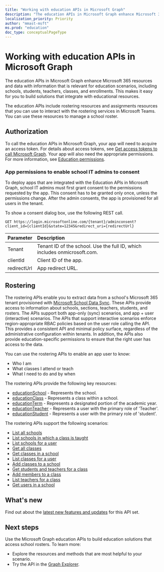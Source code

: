 ```yaml
---
title: "Working with education APIs in Microsoft Graph"
description: "The education APIs in Microsoft Graph enhance Microsoft 365 resources and data with information that is relevant for education scenarios, including schools, students, teachers, classes, and enrollments. This makes it easy for you to build solutions that integrate with educational resources."
localization_priority: Priority
author: "mmast-msft"
ms.prod: "education"
doc_type: conceptualPageType
---
```


# Working with education APIs in Microsoft Graph

The education APIs in Microsoft Graph enhance Microsoft 365 resources and data with information that is relevant for education scenarios, including schools, students, teachers, classes, and enrollments. This makes it easy for you to build solutions that integrate with educational resources.

The education APIs include rostering resources and assignments resources that you can use to interact with the rostering services in Microsoft Teams. You can use these resources to manage a school roster.

## Authorization

To call the education APIs in Microsoft Graph, your app will need to acquire an access token. For details about access tokens, see [Get access tokens to call Microsoft Graph](https://developer.microsoft.com/graph/docs/concepts/auth_overview). Your app will also need the appropriate permissions. For more information, see [Education permissions](/graph/permissions-reference#education-permissions). 

### App permissions to enable school IT admins to consent 

To deploy apps that are integrated with the Education APIs in Microsoft Graph, school IT admins must first grant consent to the permissions requested by the app. This consent has to be granted only once, unless the permissions change. After the admin consents, the app is provisioned for all users in the tenant.

To show a consent dialog box, use the following REST call.

```
GET https://login.microsoftonline.com/{tenant}/adminconsent?
client_id={clientId}&state=12345&redirect_uri={redirectUrl}
```

|Parameter|Description|
|:--------|:----------|
|Tenant|Tenant ID of the school. Use the full ID, which includes onmicrosoft.com.|
|clientId|Client ID of the app.|
|redirectUrl|App redirect URL.|


## Rostering

The rostering APIs enable you to extract data from a school's Microsoft 365 tenant provisioned with [Microsoft School Data Sync](https://sds.microsoft.com/). These APIs provide access to information about schools, sections, teachers, students, and rosters. The APIs support both app-only (sync) scenarios, and app + user (interactive) scenarios. The APIs that support interactive scenarios enforce region-appropriate RBAC policies based on the user role calling the API. This provides a consistent API and minimal policy surface, regardless of the administrative configuration within tenants. In addition, the APIs also provide education-specific permissions to ensure that the right user has access to the data.

You can use the rostering APIs to enable an app user to know:

- Who I am
- What classes I attend or teach
- What I need to do and by when

The rostering APIs provide the following key resources:

- [educationSchool](educationschool.md) - Represents the school.
- [educationClass](educationclass.md) - Represents a class within a school.
- [educationTerm](educationterm.md) - Represents a designated portion of the academic year.
- [educationTeacher](educationteacher.md) - Represents a user with the primary role of 'Teacher'.
- [educationStudent](educationstudent.md) - Represents a user with the primary role of 'student'.

The rostering APIs support the following scenarios:

- [List all schools](../api/educationroot-list-schools.md) 
- [List schools in which a class is taught](../api/educationclass-list-schools.md)
- [List schools for a user](../api/educationuser-list-schools.md)
- [Get all classes](../api/educationroot-list-classes.md)
- [Get classes in a school](../api/educationschool-list-classes.md)
- [List classes for a user](../api/educationuser-list-classes.md)
- [Add classes to a school](../api/educationschool-post-classes.md)
- [Get students and teachers for a class](../api/educationclass-list-members.md)
- [Add members to a class](../api/educationclass-post-members.md) 
- [List teachers for a class](../api/educationclass-list-teachers.md)
- [Get users in a school](../api/educationschool-list-users.md)

<!-- Should you list delete scenarios here as well? -->

## What's new
Find out about the [latest new features and updates](/graph/whats-new-overview) for this API set.

## Next steps
Use the Microsoft Graph education APIs to build education solutions that access school rosters. To learn more:

- Explore the resources and methods that are most helpful to your scenario.
- Try the API in the [Graph Explorer](https://developer.microsoft.com/graph/graph-explorer).

